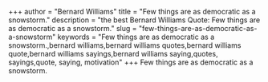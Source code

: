 +++
author = "Bernard Williams"
title = "Few things are as democratic as a snowstorm."
description = "the best Bernard Williams Quote: Few things are as democratic as a snowstorm."
slug = "few-things-are-as-democratic-as-a-snowstorm"
keywords = "Few things are as democratic as a snowstorm.,bernard williams,bernard williams quotes,bernard williams quote,bernard williams sayings,bernard williams saying,quotes, sayings,quote, saying, motivation"
+++
Few things are as democratic as a snowstorm.
